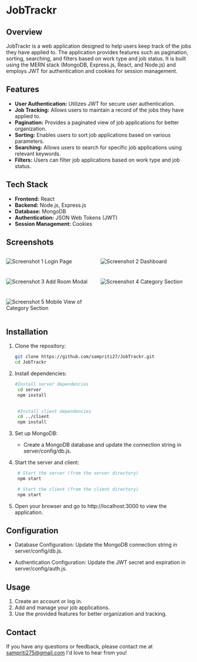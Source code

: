 # JobTrackr

## Overview

JobTrackr is a web application designed to help users keep track of the jobs they have applied to. The application provides features such as pagination, sorting, searching, and filters based on work type and job status. It is built using the MERN stack (MongoDB, Express.js, React, and Node.js) and employs JWT for authentication and cookies for session management.

## Features

- **User Authentication:** Utilizes JWT for secure user authentication.
- **Job Tracking:** Allows users to maintain a record of the jobs they have applied to.
- **Pagination:** Provides a paginated view of job applications for better organization.
- **Sorting:** Enables users to sort job applications based on various parameters.
- **Searching:** Allows users to search for specific job applications using relevant keywords.
- **Filters:** Users can filter job applications based on work type and job status.

## Tech Stack

- **Frontend:** React
- **Backend:** Node.js, Express.js
- **Database:** MongoDB
- **Authentication:** JSON Web Tokens (JWT)
- **Session Management:** Cookies
  
## Screenshots

<div style="display: grid; grid-template-columns: repeat(2, 1fr); gap: 10px;">

![Screenshot 1](https://res.cloudinary.com/dewu8pifs/image/upload/v1705772699/Screenshot_35_tdlw9v.png)
Login Page

![Screenshot 2](https://res.cloudinary.com/dewu8pifs/image/upload/v1705772685/Screenshot_37_f6zziu.png)
Dashboard

![Screenshot 3](https://res.cloudinary.com/dewu8pifs/image/upload/v1705772684/Screenshot_38_ho2rid.png)
Add Room Modal

![Screenshot 4](https://res.cloudinary.com/dewu8pifs/image/upload/v1705772683/Screenshot_36_pdnee5.png)
Category Section

![Screenshot 5](https://res.cloudinary.com/dewu8pifs/image/upload/v1705772683/Screenshot_41_hv3gjz.png)
Mobile View of Category Section

</div>

## Installation

1. Clone the repository:

   ```bash
   git clone https://github.com/sampriti27/JobTrackr.git
   cd JobTrackr
   
2. Install dependencies: 
   ```bash 
   #Install server dependencies
    cd server
    npm install

    
    #Install client dependencies
    cd ../client
    npm install
3. Set up MongoDB:

    - Create a MongoDB database and update the connection string in server/config/db.js.
4. Start the server and client:
   ```bash
    # Start the server (from the server directory)
    npm start

    # Start the client (from the client directory)
    npm start
5. Open your browser and go to http://localhost:3000 to view the application.
   

## Configuration

- Database Configuration: Update the MongoDB connection string in server/config/db.js.
  
- Authentication Configuration: Update the JWT secret and expiration in server/config/auth.js.

## Usage

  1. Create an account or log in.
  2. Add and manage your job applications.
  3. Use the provided features for better organization and tracking.

## Contact

If you have any questions or feedback, please contact me at sampriti275@gmail.com I'd love to hear from you!